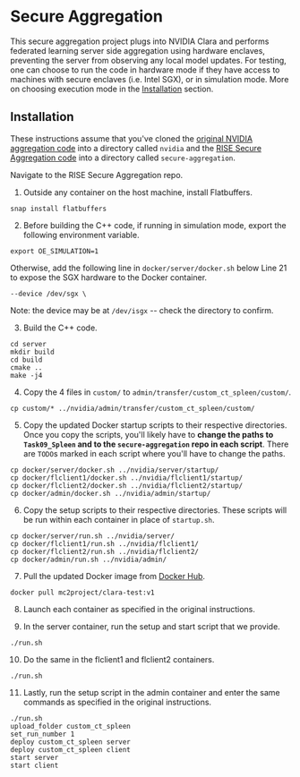 # Secure Aggregation
This secure aggregation project plugs into NVIDIA Clara and performs federated learning server side aggregation using hardware enclaves, preventing the server from observing any local model updates. For testing, one can choose to run the code in hardware mode if they have access to machines with secure enclaves (i.e. Intel SGX), or in simulation mode. More on choosing execution mode in the [Installation](#installation) section.

## Installation
These instructions assume that you've cloned the [original NVIDIA aggregation code](https://drive.google.com/drive/u/0/folders/1Y2Hk9YCI12aF3MUA8Yxi6PMx5BEp8Pk2) into a directory called `nvidia` and the [RISE Secure Aggregation code](https://github.com/mc2-project/secure-aggregation/tree/nvidia) into a directory called `secure-aggregation`.

Navigate to the RISE Secure Aggregation repo.

1. Outside any container on the host machine, install Flatbuffers.

```
snap install flatbuffers
```

2. Before building the C++ code, if running in simulation mode, export the following environment variable.

```
export OE_SIMULATION=1
```

Otherwise, add the following line in `docker/server/docker.sh` below Line 21 to expose the SGX hardware to the Docker container.
```
--device /dev/sgx \
```

Note: the device may be at `/dev/isgx` -- check the directory to confirm.

3. Build the C++ code.

```
cd server
mkdir build
cd build
cmake ..
make -j4
```

4. Copy the 4 files in `custom/` to `admin/transfer/custom_ct_spleen/custom/`. 

```
cp custom/* ../nvidia/admin/transfer/custom_ct_spleen/custom/
```

5. Copy the updated Docker startup scripts to their respective directories. Once you copy the scripts, you'll likely have to **change the paths to `Task09_Spleen` and to the `secure-aggregation` repo in each script**. There are `TODO`s marked in each script where you'll have to change the paths.

```
cp docker/server/docker.sh ../nvidia/server/startup/
cp docker/flclient1/docker.sh ../nvidia/flclient1/startup/
cp docker/flclient2/docker.sh ../nvidia/flclient2/startup/
cp docker/admin/docker.sh ../nvidia/admin/startup/
```

6. Copy the setup scripts to their respective directories. These scripts will be run within each container in place of `startup.sh`.

```
cp docker/server/run.sh ../nvidia/server/
cp docker/flclient1/run.sh ../nvidia/flclient1/
cp docker/flclient2/run.sh ../nvidia/flclient2/
cp docker/admin/run.sh ../nvidia/admin/
```

7. Pull the updated Docker image from [Docker Hub](https://hub.docker.com/repository/docker/mc2project/clara-test). 

```
docker pull mc2project/clara-test:v1
```

8. Launch each container as specified in the original instructions.

9. In the server container, run the setup and start script that we provide.

```
./run.sh
```

10. Do the same in the flclient1 and flclient2 containers.

```
./run.sh
```

11. Lastly, run the setup script in the admin container and enter the same commands as specified in the original instructions.

```
./run.sh
upload_folder custom_ct_spleen
set_run_number 1
deploy custom_ct_spleen server
deploy custom_ct_spleen client
start server
start client

```
